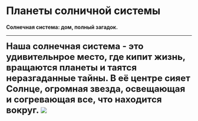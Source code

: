 <html>
  <body>
    <h1><b>Планеты солничной системы</h1>
    <b>Солнечная система:</b> дом, полный загадок.
<HR>
      <font size="5">
      Наша солнечная система - это удивительнрое место, где кипит жизнь, 
      <br>вращаются планеты и таятся неразгаданные тайны. В её центре сияет 
      <br>Солнце, огромная звезда, освещающая и согревающая все, что находится вокруг.
      </font>
   <img src=’система.jpg’ hspace=’30’ vspace=’20’>
  </body>
</html>
